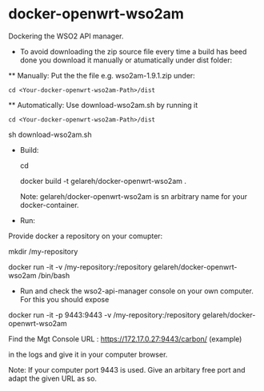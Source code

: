 # docker-openwrt-wso2am
Dockering the WSO2 API manager. 

* To avoid downloading the zip source file every time a build has beed done you download it manually or atumatically        under dist folder:

** Manually: Put the the file e.g. wso2am-1.9.1.zip under:
   
    cd <Your-docker-openwrt-wso2am-Path>/dist
  
** Automatically: Use download-wso2am.sh by running it
   
    cd <Your-docker-openwrt-wso2am-Path>/dist
   
   sh download-wso2am.sh

* Build:

    cd <Your-docker-openwrt-wso2am-Path>
  
  docker build -t gelareh/docker-openwrt-wso2am . 
  
  Note: gelareh/docker-openwrt-wso2am is sn arbitrary name for your docker-container.

* Run:
 
 Provide docker a repository on your comupter:

  mkdir /my-repository

  docker run -it -v /my-repository:/repository  gelareh/docker-openwrt-wso2am /bin/bash

 * Run and check the wso2-api-manager console on your own computer. For this you should expose 
 
  docker run -it -p 9443:9443 -v /my-repository:/repository   gelareh/docker-openwrt-wso2am

  Find the  Mgt Console URL  : https://172.17.0.27:9443/carbon/ (example)

  in the logs and give it in your computer browser.

  Note: If your computer port 9443 is used. Give an arbitary free port and adapt the given URL as so.
  
